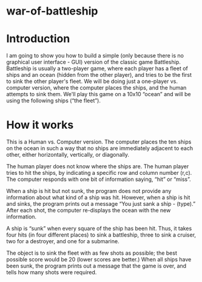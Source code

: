 # war-of-battleship
# Introduction
I am going to show you how to build a simple (only because there is no graphical user 
interface - GUI) version of the classic game Battleship. Battleship is usually a two-player game, where each player has a fleet of ships and an ocean 
(hidden from the other player), and tries to be the first to sink the other player's fleet.  We will be doing just a one-player vs. computer version, where the computer places the 
ships, and the human attempts to sink them.  We'll play this game on a 10x10 “ocean” and will be using the following ships (“the fleet”).
# How it works
This is a Human vs. Computer version.  The computer places the ten ships on the ocean in such a way that no ships are immediately adjacent to each other, either horizontally, vertically, or diagonally.

The human player does not know where the ships are. The human player tries to hit the ships, by indicating a specific row and column number (r,c). 
The computer responds with one bit of information saying, “hit” or “miss”. 

When a ship is hit but not sunk, the program does not provide any information about what kind 
of a ship was hit. However, when a ship is hit and sinks, the program prints out a message 
“You just sank a ship - (type).” After each shot, the computer re-displays the ocean with the 
new information.  

A ship is “sunk” when every square of the ship has been hit. Thus, it takes four hits (in four 
different places) to sink a battleship, three to sink a cruiser, two for a destroyer, and one for a 
submarine.  

The object is to sink the fleet with as few shots as possible; the best possible score would be 
20 (lower scores are better.) When all ships have been sunk, the program prints out a 
message that the game is over, and tells how many shots were required. 

